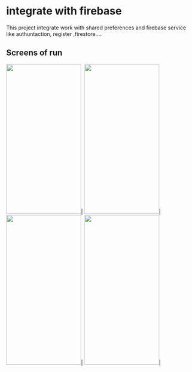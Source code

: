# integrate with firebase

This project integrate work with shared preferences and firebase service like authuntaction, register ,firestore....

## Screens of run

<img src="screens/1.png" width=200 height=400/>\|
<img src="screens/2.png" width=200 height=400/>\|
<img src="screens/3.png" width=200 height=400/>\|
<img src="screens/4.png" width=200 height=400/>\|
